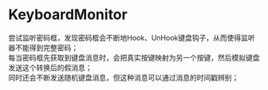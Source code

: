 # KeyboardMonitor
尝试监听密码框，发现密码框会不断地Hook、UnHook键盘钩子，从而使得监听器不能得到完整密码；  
每当密码框先获取到键盘消息时，会把真实按键映射为另一个按键，然后模拟键盘发送这个转换后的假消息；  
同时还会不断发送随机键盘消息，但这种消息可以通过消息的时间戳辨别；  
